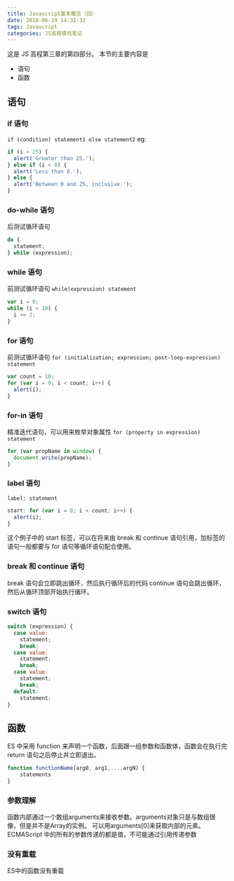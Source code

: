 ```yaml
---
title: Javascript基本概念（四）
date: 2018-06-19 14:32:32
tags: Javascript
categories: JS高程填坑笔记
---
```


这是 JS 高程第三章的第四部分。
本节的主要内容是

- 语句
- 函数

## 语句

### if 语句

`if (condition) statement1 else statement2`
eg:

```javascript
if (i > 25) {
  alert('Greater than 25.');
} else if (i < 0) {
  alert('Less than 0.');
} else {
  alert('Between 0 and 25, inclusive.');
}
```

### do-while 语句

后测试循环语句

```javascript
do {
  statement;
} while (expression);
```

### while 语句

前测试循环语句
`while(expression) statement`

```javascript
var i = 0;
while (i < 10) {
  i += 2;
}
```

### for 语句

前测试循环语句
`for (initialization; expression; post-loop-expression) statement`

```javascript
var count = 10;
for (var i = 0; i < count; i++) {
  alert(i);
}
```

### for-in 语句

精准迭代语句，可以用来枚举对象属性
`for (property in expression) statement`

```javascript
for (var propName in window) {
  document.write(propName);
}
```

### label 语句

`label: statement`

```javascript
start: for (var i = 0; i < count; i++) {
  alert(i);
}
```

这个例子中的 start 标签，可以在将来由 break 和 continue 语句引用，加标签的语句一般都要与 for 语句等循环语句配合使用。

### break 和 continue 语句

break 语句会立即跳出循环，然后执行循环后的代码
continue 语句会跳出循环，然后从循环顶部开始执行循环。

### switch 语句

```javascript
switch (expression) {
  case value:
    statement;
    break;
  case value:
    statement;
    break;
  case value:
    statement;
    break;
  default:
    statement;
}
```

## 函数

ES 中采用 function 来声明一个函数，后面跟一组参数和函数体，函数会在执行完 return 语句之后停止并立即退出。

```javascript
function functionName(arg0, arg1,...,argN) {
    statements
}
```

### 参数理解
函数内部通过一个数组arguments来接收参数。arguments对象只是与数组很像，但是并不是Array的实例。
可以用arguments[0]来获取内部的元素。
ECMAScript 中的所有的参数传递的都是值，不可能通过引用传递参数

### 没有重载
ES中的函数没有重载
